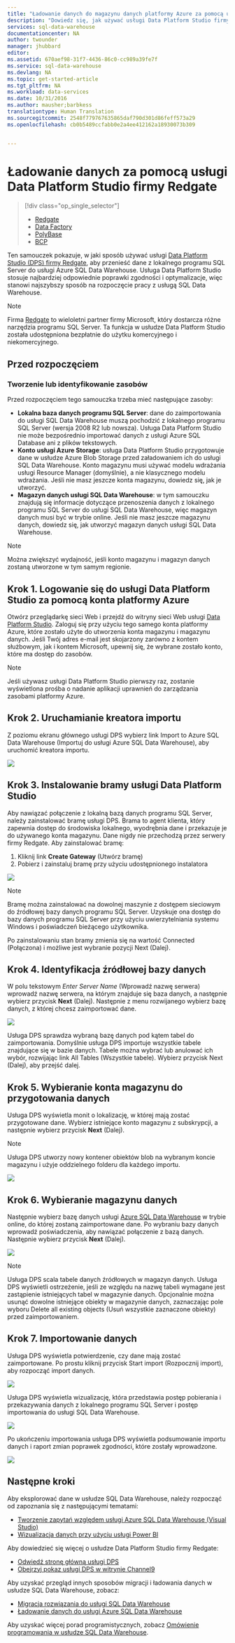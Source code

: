 ```yaml
---
title: "Ładowanie danych do magazynu danych platformy Azure za pomocą usługi firmy Redgate | Microsoft Docs"
description: "Dowiedz się, jak używać usługi Data Platform Studio firmy Redgate na potrzeby scenariuszy magazynowania danych."
services: sql-data-warehouse
documentationcenter: NA
author: twounder
manager: jhubbard
editor: 
ms.assetid: 670aef98-31f7-4436-86c0-cc989a39fe7f
ms.service: sql-data-warehouse
ms.devlang: NA
ms.topic: get-started-article
ms.tgt_pltfrm: NA
ms.workload: data-services
ms.date: 10/31/2016
ms.author: mausher;barbkess
translationtype: Human Translation
ms.sourcegitcommit: 2548f779767635865daf790d301d86feff573a29
ms.openlocfilehash: cb0b5489ccfabb0e2a4ee412162a18930073b309


---
```

# <a name="load-data-with-redgate-data-platform-studio"></a>Ładowanie danych za pomocą usługi Data Platform Studio firmy Redgate
> [!div class="op_single_selector"]
> * [Redgate](sql-data-warehouse-load-with-redgate.md)
> * [Data Factory](sql-data-warehouse-get-started-load-with-azure-data-factory.md)
> * [PolyBase](sql-data-warehouse-get-started-load-with-polybase.md)
> * [BCP](sql-data-warehouse-load-with-bcp.md)
> 
> 

Ten samouczek pokazuje, w jaki sposób używać usługi [Data Platform Studio (DPS) firmy Redgate](http://www.red-gate.com/products/azure-development/data-platform-studio/), aby przenieść dane z lokalnego programu SQL Server do usługi Azure SQL Data Warehouse. Usługa Data Platform Studio stosuje najbardziej odpowiednie poprawki zgodności i optymalizacje, więc stanowi najszybszy sposób na rozpoczęcie pracy z usługą SQL Data Warehouse.

> [!NOTE]
> Firma [Redgate](http://www.red-gate.com) to wieloletni partner firmy Microsoft, który dostarcza różne narzędzia programu SQL Server. Ta funkcja w usłudze Data Platform Studio została udostępniona bezpłatnie do użytku komercyjnego i niekomercyjnego.
> 
> 

## <a name="before-you-begin"></a>Przed rozpoczęciem
### <a name="create-or-identify-resources"></a>Tworzenie lub identyfikowanie zasobów
Przed rozpoczęciem tego samouczka trzeba mieć następujące zasoby:

* **Lokalna baza danych programu SQL Server**: dane do zaimportowania do usługi SQL Data Warehouse muszą pochodzić z lokalnego programu SQL Server (wersja 2008 R2 lub nowsza). Usługa Data Platform Studio nie może bezpośrednio importować danych z usługi Azure SQL Database ani z plików tekstowych.
* **Konto usługi Azure Storage**: usługa Data Platform Studio przygotowuje dane w usłudze Azure Blob Storage przed załadowaniem ich do usługi SQL Data Warehouse. Konto magazynu musi używać modelu wdrażania usługi Resource Manager (domyślnie), a nie klasycznego modelu wdrażania. Jeśli nie masz jeszcze konta magazynu, dowiedz się, jak je utworzyć. 
* **Magazyn danych usługi SQL Data Warehouse**: w tym samouczku znajdują się informacje dotyczące przenoszenia danych z lokalnego programu SQL Server do usługi SQL Data Warehouse, więc magazyn danych musi być w trybie online. Jeśli nie masz jeszcze magazynu danych, dowiedz się, jak utworzyć magazyn danych usługi SQL Data Warehouse.

> [!NOTE]
> Można zwiększyć wydajność, jeśli konto magazynu i magazyn danych zostaną utworzone w tym samym regionie.
> 
> 

## <a name="step-1-sign-in-to-data-platform-studio-with-your-azure-account"></a>Krok 1. Logowanie się do usługi Data Platform Studio za pomocą konta platformy Azure
Otwórz przeglądarkę sieci Web i przejdź do witryny sieci Web usługi [Data Platform Studio](https://www.dataplatformstudio.com/). Zaloguj się przy użyciu tego samego konta platformy Azure, które zostało użyte do utworzenia konta magazynu i magazynu danych. Jeśli Twój adres e-mail jest skojarzony zarówno z kontem służbowym, jak i kontem Microsoft, upewnij się, że wybrane zostało konto, które ma dostęp do zasobów.

> [!NOTE]
> Jeśli używasz usługi Data Platform Studio pierwszy raz, zostanie wyświetlona prośba o nadanie aplikacji uprawnień do zarządzania zasobami platformy Azure.
> 
> 

## <a name="step-2-start-the-import-wizard"></a>Krok 2. Uruchamianie kreatora importu
Z poziomu ekranu głównego usługi DPS wybierz link Import to Azure SQL Data Warehouse (Importuj do usługi Azure SQL Data Warehouse), aby uruchomić kreatora importu.

![][1]

## <a name="step-3-install-the-data-platform-studio-gateway"></a>Krok 3. Instalowanie bramy usługi Data Platform Studio
Aby nawiązać połączenie z lokalną bazą danych programu SQL Server, należy zainstalować bramę usługi DPS. Brama to agent klienta, który zapewnia dostęp do środowiska lokalnego, wyodrębnia dane i przekazuje je do używanego konta magazynu. Dane nigdy nie przechodzą przez serwery firmy Redgate. Aby zainstalować bramę:

1. Kliknij link **Create Gateway** (Utwórz bramę)
2. Pobierz i zainstaluj bramę przy użyciu udostępnionego instalatora

![][2]

> [!NOTE]
> Bramę można zainstalować na dowolnej maszynie z dostępem sieciowym do źródłowej bazy danych programu SQL Server. Uzyskuje ona dostęp do bazy danych programu SQL Server przy użyciu uwierzytelniania systemu Windows i poświadczeń bieżącego użytkownika.
> 
> 

Po zainstalowaniu stan bramy zmienia się na wartość Connected (Połączona) i możliwe jest wybranie pozycji Next (Dalej).

## <a name="step-4-identify-the-source-database"></a>Krok 4. Identyfikacja źródłowej bazy danych
W polu tekstowym *Enter Server Name* (Wprowadź nazwę serwera) wprowadź nazwę serwera, na którym znajduje się baza danych, a następnie wybierz przycisk **Next** (Dalej). Następnie z menu rozwijanego wybierz bazę danych, z której chcesz zaimportować dane.

![][3]

Usługa DPS sprawdza wybraną bazę danych pod kątem tabel do zaimportowania. Domyślnie usługa DPS importuje wszystkie tabele znajdujące się w bazie danych. Tabele można wybrać lub anulować ich wybór, rozwijając link All Tables (Wszystkie tabele). Wybierz przycisk Next (Dalej), aby przejść dalej.

## <a name="step-5-choose-a-storage-account-to-stage-the-data"></a>Krok 5. Wybieranie konta magazynu do przygotowania danych
Usługa DPS wyświetla monit o lokalizację, w której mają zostać przygotowane dane. Wybierz istniejące konto magazynu z subskrypcji, a następnie wybierz przycisk **Next** (Dalej).

> [!NOTE]
> Usługa DPS utworzy nowy kontener obiektów blob na wybranym koncie magazynu i użyje oddzielnego folderu dla każdego importu.
> 
> 

![][4]

## <a name="step-6-select-a-data-warehouse"></a>Krok 6. Wybieranie magazynu danych
Następnie wybierz bazę danych usługi [Azure SQL Data Warehouse](http://aka.ms/sqldw) w trybie online, do której zostaną zaimportowane dane. Po wybraniu bazy danych wprowadź poświadczenia, aby nawiązać połączenie z bazą danych. Następnie wybierz przycisk **Next** (Dalej).

![][5]

> [!NOTE]
> Usługa DPS scala tabele danych źródłowych w magazyn danych. Usługa DPS wyświetli ostrzeżenie, jeśli ze względu na nazwę tabeli wymagane jest zastąpienie istniejących tabel w magazynie danych. Opcjonalnie można usunąć dowolne istniejące obiekty w magazynie danych, zaznaczając pole wyboru Delete all existing objects (Usuń wszystkie zaznaczone obiekty) przed zaimportowaniem.
> 
> 

## <a name="step-7-import-the-data"></a>Krok 7. Importowanie danych
Usługa DPS wyświetla potwierdzenie, czy dane mają zostać zaimportowane. Po prostu kliknij przycisk Start import (Rozpocznij import), aby rozpocząć import danych.

![][6]

Usługa DPS wyświetla wizualizację, która przedstawia postęp pobierania i przekazywania danych z lokalnego programu SQL Server i postęp importowania do usługi SQL Data Warehouse.

![][7]

Po ukończeniu importowania usługa DPS wyświetla podsumowanie importu danych i raport zmian poprawek zgodności, które zostały wprowadzone.

![][8]

## <a name="next-steps"></a>Następne kroki
Aby eksplorować dane w usłudze SQL Data Warehouse, należy rozpocząć od zapoznania się z następującymi tematami:

* [Tworzenie zapytań względem usługi Azure SQL Data Warehouse (Visual Studio)][Query Azure SQL Data Warehouse (Visual Studio)]
* [Wizualizacja danych przy użyciu usługi Power BI][Visualize data with Power BI]

Aby dowiedzieć się więcej o usłudze Data Platform Studio firmy Redgate:

* [Odwiedź stronę główną usługi DPS](http://www.dataplatformstudio.com/)
* [Obejrzyj pokaz usługi DPS w witrynie Channel9](https://channel9.msdn.com/Blogs/cloud-with-a-silver-lining/Loading-data-into-Azure-SQL-Datawarehouse-with-Redgate-Data-Platform-Studio)

Aby uzyskać przegląd innych sposobów migracji i ładowania danych w usłudze SQL Data Warehouse, zobacz:

* [Migracja rozwiązania do usługi SQL Data Warehouse][Migrate your solution to SQL Data Warehouse]
* [Ładowanie danych do usługi Azure SQL Data Warehouse](sql-data-warehouse-overview-load.md)

Aby uzyskać więcej porad programistycznych, zobacz [Omówienie programowania w usłudze SQL Data Warehouse](sql-data-warehouse-overview-develop.md).

<!--Image references-->
[1]: media/sql-data-warehouse-redgate/2016-10-05_15-59-56.png
[2]: media/sql-data-warehouse-redgate/2016-10-05_11-16-07.png
[3]: media/sql-data-warehouse-redgate/2016-10-05_11-17-46.png
[4]: media/sql-data-warehouse-redgate/2016-10-05_11-20-41.png
[5]: media/sql-data-warehouse-redgate/2016-10-05_11-31-24.png
[6]: media/sql-data-warehouse-redgate/2016-10-05_11-32-20.png
[7]: media/sql-data-warehouse-redgate/2016-10-05_11-49-53.png
[8]: media/sql-data-warehouse-redgate/2016-10-05_12-57-10.png

<!--Article references-->
[Query Azure SQL Data Warehouse (Visual Studio)]: ./sql-data-warehouse-query-visual-studio.md
[Visualize data with Power BI]: ./sql-data-warehouse-get-started-visualize-with-power-bi.md
[Migrate your solution to SQL Data Warehouse]: ./sql-data-warehouse-overview-migrate.md
[Load data into Azure SQL Data Warehouse]: ./sql-data-warehouse-overview-load.md
[SQL Data Warehouse development overview]: ./sql-data-warehouse-overview-develop.md



<!--HONumber=Jan17_HO4-->


